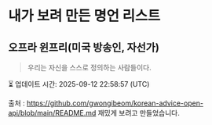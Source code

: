 # 내가 보려 만든 명언 리스트

##  오프라 윈프리(미국 방송인, 자선가)
> 우리는 자신을 스스로 정의하는 사람들이다.


⏳ 업데이트 시간: 2025-09-12 22:58:57 (UTC)

출처 : https://github.com/gwongibeom/korean-advice-open-api/blob/main/README.md
재밌게 보려고 만들었습니다.
